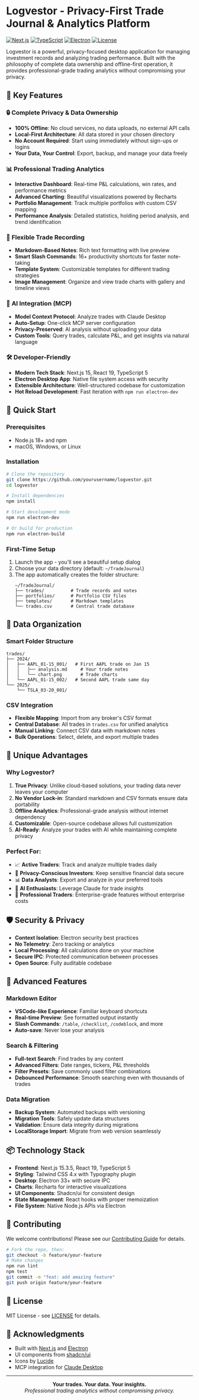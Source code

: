 # Logvestor - Privacy-First Trade Journal & Analytics Platform

[![Next.js](https://img.shields.io/badge/Next.js-15.3.5-black)](https://nextjs.org/)
[![TypeScript](https://img.shields.io/badge/TypeScript-5.0-blue)](https://www.typescriptlang.org/)
[![Electron](https://img.shields.io/badge/Electron-33+-9FEAF9)](https://www.electronjs.org/)
[![License](https://img.shields.io/badge/License-MIT-green.svg)](LICENSE)

Logvestor is a powerful, privacy-focused desktop application for managing investment records and analyzing trading performance. Built with the philosophy of complete data ownership and offline-first operation, it provides professional-grade trading analytics without compromising your privacy.

## 🌟 Key Features

### 🔒 **Complete Privacy & Data Ownership**
- **100% Offline**: No cloud services, no data uploads, no external API calls
- **Local-First Architecture**: All data stored in your chosen directory
- **No Account Required**: Start using immediately without sign-ups or logins
- **Your Data, Your Control**: Export, backup, and manage your data freely

### 📊 **Professional Trading Analytics**
- **Interactive Dashboard**: Real-time P&L calculations, win rates, and performance metrics
- **Advanced Charting**: Beautiful visualizations powered by Recharts
- **Portfolio Management**: Track multiple portfolios with custom CSV mapping
- **Performance Analysis**: Detailed statistics, holding period analysis, and trend identification

### 📝 **Flexible Trade Recording**
- **Markdown-Based Notes**: Rich text formatting with live preview
- **Smart Slash Commands**: 16+ productivity shortcuts for faster note-taking
- **Template System**: Customizable templates for different trading strategies
- **Image Management**: Organize and view trade charts with gallery and timeline views

### 🤖 **AI Integration (MCP)**
- **Model Context Protocol**: Analyze trades with Claude Desktop
- **Auto-Setup**: One-click MCP server configuration
- **Privacy-Preserved**: AI analysis without uploading your data
- **Custom Tools**: Query trades, calculate P&L, and get insights via natural language

### 🛠️ **Developer-Friendly**
- **Modern Tech Stack**: Next.js 15, React 19, TypeScript 5
- **Electron Desktop App**: Native file system access with security
- **Extensible Architecture**: Well-structured codebase for customization
- **Hot Reload Development**: Fast iteration with `npm run electron-dev`

## 🚀 Quick Start

### Prerequisites
- Node.js 18+ and npm
- macOS, Windows, or Linux

### Installation

```bash
# Clone the repository
git clone https://github.com/yourusername/logvestor.git
cd logvestor

# Install dependencies
npm install

# Start development mode
npm run electron-dev

# Or build for production
npm run electron-build
```

### First-Time Setup
1. Launch the app - you'll see a beautiful setup dialog
2. Choose your data directory (default: `~/TradeJournal`)
3. The app automatically creates the folder structure:
   ```
   ~/TradeJournal/
   ├── trades/          # Trade records and notes
   ├── portfolios/      # Portfolio CSV files
   ├── templates/       # Markdown templates
   └── trades.csv       # Central trade database
   ```

## 📁 Data Organization

### Smart Folder Structure
```
trades/
├── 2024/
│   ├── AAPL_01-15_001/   # First AAPL trade on Jan 15
│   │   ├── analysis.md     # Your trade notes
│   │   └── chart.png       # Trade charts
│   └── AAPL_01-15_002/   # Second AAPL trade same day
└── 2025/
    └── TSLA_03-20_001/
```

### CSV Integration
- **Flexible Mapping**: Import from any broker's CSV format
- **Central Database**: All trades in `trades.csv` for unified analytics
- **Manual Linking**: Connect CSV data with markdown notes
- **Bulk Operations**: Select, delete, and export multiple trades

## 🎯 Unique Advantages

### Why Logvestor?

1. **True Privacy**: Unlike cloud-based solutions, your trading data never leaves your computer
2. **No Vendor Lock-in**: Standard markdown and CSV formats ensure data portability
3. **Offline Analytics**: Professional-grade analysis without internet dependency
4. **Customizable**: Open-source codebase allows full customization
5. **AI-Ready**: Analyze your trades with AI while maintaining complete privacy

### Perfect For:
- 📈 **Active Traders**: Track and analyze multiple trades daily
- 🔐 **Privacy-Conscious Investors**: Keep sensitive financial data secure
- 📊 **Data Analysts**: Export and analyze in your preferred tools
- 🤖 **AI Enthusiasts**: Leverage Claude for trade insights
- 💼 **Professional Traders**: Enterprise-grade features without enterprise costs

## 🛡️ Security & Privacy

- **Context Isolation**: Electron security best practices
- **No Telemetry**: Zero tracking or analytics
- **Local Processing**: All calculations done on your machine
- **Secure IPC**: Protected communication between processes
- **Open Source**: Fully auditable codebase

## 🔧 Advanced Features

### Markdown Editor
- **VSCode-like Experience**: Familiar keyboard shortcuts
- **Real-time Preview**: See formatted output instantly
- **Slash Commands**: `/table`, `/checklist`, `/codeblock`, and more
- **Auto-save**: Never lose your analysis

### Search & Filtering
- **Full-text Search**: Find trades by any content
- **Advanced Filters**: Date ranges, tickers, P&L thresholds
- **Filter Presets**: Save commonly used filter combinations
- **Debounced Performance**: Smooth searching even with thousands of trades

### Data Migration
- **Backup System**: Automated backups with versioning
- **Migration Tools**: Safely update data structures
- **Validation**: Ensure data integrity during migrations
- **LocalStorage Import**: Migrate from web version seamlessly

## 📦 Technology Stack

- **Frontend**: Next.js 15.3.5, React 19, TypeScript 5
- **Styling**: Tailwind CSS 4.x with Typography plugin
- **Desktop**: Electron 33+ with secure IPC
- **Charts**: Recharts for interactive visualizations
- **UI Components**: Shadcn/ui for consistent design
- **State Management**: React hooks with proper memoization
- **File System**: Native Node.js APIs via Electron

## 🤝 Contributing

We welcome contributions! Please see our [Contributing Guide](CONTRIBUTING.md) for details.

```bash
# Fork the repo, then:
git checkout -b feature/your-feature
# Make changes
npm run lint
npm test
git commit -m "feat: add amazing feature"
git push origin feature/your-feature
```

## 📄 License

MIT License - see [LICENSE](LICENSE) for details.

## 🙏 Acknowledgments

- Built with [Next.js](https://nextjs.org/) and [Electron](https://www.electronjs.org/)
- UI components from [shadcn/ui](https://ui.shadcn.com/)
- Icons by [Lucide](https://lucide.dev/)
- MCP integration for [Claude Desktop](https://claude.ai)

---

<p align="center">
  <strong>Your trades. Your data. Your insights.</strong><br>
  <em>Professional trading analytics without compromising privacy.</em>
</p>